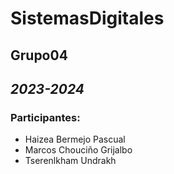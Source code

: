 <h1>SistemasDigitales</h1>
<h2>Grupo04</h2>
<h2><i>2023-2024</i></h2>

<h3><b>Participantes:</b></h3>

<ul>
  <li>Haizea Bermejo Pascual</li>
  <li>Marcos Chouciño Grijalbo</li>
  <li>Tserenlkham Undrakh</li>
</ul>


